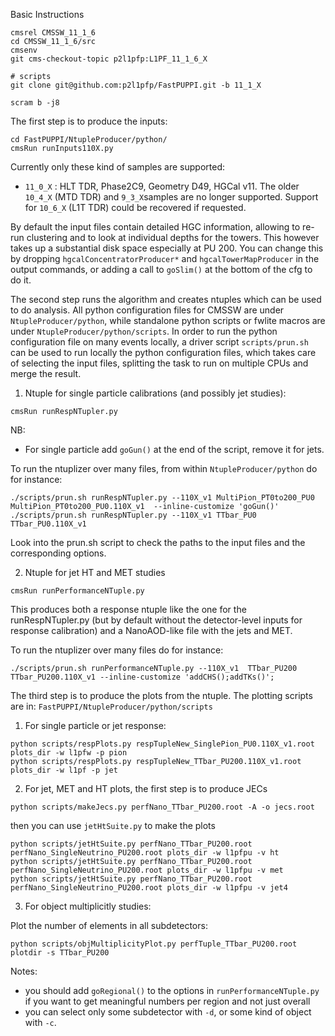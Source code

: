 Basic Instructions

```
cmsrel CMSSW_11_1_6
cd CMSSW_11_1_6/src
cmsenv
git cms-checkout-topic p2l1pfp:L1PF_11_1_6_X

# scripts
git clone git@github.com:p2l1pfp/FastPUPPI.git -b 11_1_X

scram b -j8
```

The first step is to produce the inputs:
```
cd FastPUPPI/NtupleProducer/python/
cmsRun runInputs110X.py 
```
Currently only these kind of samples are supported:
 * `11_0_X` : HLT TDR, Phase2C9, Geometry D49, HGCal v11.
The older `10_4_X` (MTD TDR) and `9_3_X`samples are no longer supported. Support for `10_6_X` (L1T TDR) could be recovered if requested.

By default the input files contain detailed HGC information, allowing to re-run clustering and to look at individual depths for the towers.
This however takes up a substantial disk space especially at PU 200. 
You can change this by dropping `hgcalConcentratorProducer*` and `hgcalTowerMapProducer` in the output commands, or adding a call to `goSlim()` at the bottom of the cfg to do it.

The second step runs the algorithm and creates ntuples which can be used to do analysis.
All python configuration files for CMSSW are under `NtupleProducer/python`, while standalone python scripts or fwlite macros are under `NtupleProducer/python/scripts`. 
In order to run the python configuration file on many events locally, a driver script `scripts/prun.sh` can be used to run locally the python configuration files, which takes care of selecting the input files, splitting the task to run on multiple CPUs and merge the result.

1) Ntuple for single particle calibrations (and possibly jet studies):

```
cmsRun runRespNTupler.py
```

NB: 
   * For single particle add `goGun()` at the end of the script, remove it for jets.

To run the ntuplizer over many files, from within `NtupleProducer/python` do for instance:
```
./scripts/prun.sh runRespNTupler.py --110X_v1 MultiPion_PT0to200_PU0 MultiPion_PT0to200_PU0.110X_v1  --inline-customize 'goGun()'
./scripts/prun.sh runRespNTupler.py --110X_v1 TTbar_PU0 TTbar_PU0.110X_v1
```
Look into the prun.sh script to check the paths to the input files and the corresponding options.

2) Ntuple for jet HT and MET studies

```
cmsRun runPerformanceNTuple.py
```
This produces both a response ntuple like the one for the runRespNTupler.py (but by default without the detector-level inputs for response calibration) and a NanoAOD-like file with the jets and MET.

To run the ntuplizer over many files do for instance:

```
./scripts/prun.sh runPerformanceNTuple.py --110X_v1  TTbar_PU200 TTbar_PU200.110X_v1 --inline-customize 'addCHS();addTKs()';
```

The third step is to produce the plots from the ntuple. The plotting scripts are in:
```FastPUPPI/NtupleProducer/python/scripts```

1) For single particle or jet response:

```
python scripts/respPlots.py respTupleNew_SinglePion_PU0.110X_v1.root plots_dir -w l1pfw -p pion
python scripts/respPlots.py respTupleNew_TTbar_PU200.110X_v1.root plots_dir -w l1pf -p jet
```

2) For jet, MET and HT plots, the first step is to produce JECs
```
python scripts/makeJecs.py perfNano_TTbar_PU200.root -A -o jecs.root
```
then you can use `jetHtSuite.py` to make the plots

```
python scripts/jetHtSuite.py perfNano_TTbar_PU200.root perfNano_SingleNeutrino_PU200.root plots_dir -w l1pfpu -v ht
python scripts/jetHtSuite.py perfNano_TTbar_PU200.root perfNano_SingleNeutrino_PU200.root plots_dir -w l1pfpu -v met
python scripts/jetHtSuite.py perfNano_TTbar_PU200.root perfNano_SingleNeutrino_PU200.root plots_dir -w l1pfpu -v jet4
```

3) For object multiplicitly studies:

Plot the number of elements in all subdetectors: 
```
python scripts/objMultiplicityPlot.py perfTuple_TTbar_PU200.root  plotdir -s TTbar_PU200  
```
Notes:
 * you should add `goRegional()` to the options in `runPerformanceNTuple.py` if you want to get meaningful numbers per region and not just overall
 * you can select only some subdetector with `-d`, or some kind of object with `-c`.
